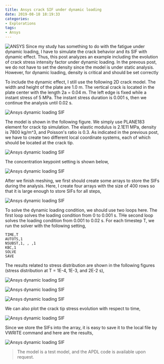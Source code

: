```yaml
---
title: Ansys crack SIF under dynamic loading
date: 2019-08-18 18:19:33
categories:
- Explorations
tags:
- Ansys
---
```


![ANSYS](/uploads/images/0000/ANSYS.jpg)
Since my study has something to do with the fatigue under dynamic loading, I have to simulate the crack behavior and its SIF with dynamic effect. Thus, this post analyzes an example including the evolution of crack stress intensity factor under dynamic loading. In the prevous post, we do not have to set the density since the model is under static analysis. However, for dynamic loading, density is critical and should be set correctly

<!-- more -->
To include the dynamic effect, I still use the following 2D crack model. The width and height of the plate are 1.0 m. The vertical crack is located in the plate center with the length 2a = 0.04 m. The left edge is fixed while a instant stress of 5 MPa. The instant stress duration is 0.001 s, then we continue the analysis until 0.02 s.

![Ansys dynamic loading SIF](/uploads/images/2019/AnsysDynamicLoadingSif1.svg)

The model is shown in the following figure. We simply use PLANE183 element for crack tip simulation. The elastic modulus is 2.1E11 MPa, density is 7800 kg/m^3, and Poisson's ratio is 0.3. As indicated in the previous post, we have to create two different local coordinate systems, each of which should be located at the crack tip.

![Ansys dynamic loading SIF](/uploads/images/2019/AnsysDynamicLoadingSif2.png)

The concentration keypoint setting is shown below,

![Ansys dynamic loading SIF](/uploads/images/2019/AnsysDynamicLoadingSif3.png)

After we finish meshing, we first should create some arrays to store the SIFs during the analysis. Here, I create four arrays with the size of 400 rows so that it is large enough to store SIFs for all steps, 

![Ansys dynamic loading SIF](/uploads/images/2019/AnsysDynamicLoadingSif4.png)

To solve the dynamic loading condition, we should use two loops here. The first loop solves the loading condition from 0 to 0.001 s. THe second loop solves the loading condition from 0.001 to 0.02 s. For each timestep T, we run the solver with the following setting,

```
TIME,T 
AUTOTS,1   
NSUBST,1, , ,1 
KBC,1   
SOLVE
SAVE
```

The results related to stress distribution are shown in the following figures (stress distribution at T = 1E-4, 1E-3, and 2E-2 s), 

![Ansys dynamic loading SIF](/uploads/images/2019/AnsysDynamicLoadingSif5.png)

![Ansys dynamic loading SIF](/uploads/images/2019/AnsysDynamicLoadingSif6.png)

![Ansys dynamic loading SIF](/uploads/images/2019/AnsysDynamicLoadingSif7.png)

We can also plot the crack tip stress evolution with respect to time,

![Ansys dynamic loading SIF](/uploads/images/2019/AnsysDynamicLoadingSif8.png)

Since we store the SIFs into the array, it is easy to save it to the local file by VWRITE command and here are the results,

![Ansys dynamic loading SIF](/uploads/images/2019/AnsysDynamicLoadingSif9.png)

> The model is a test model, and the APDL code is available upon request.

